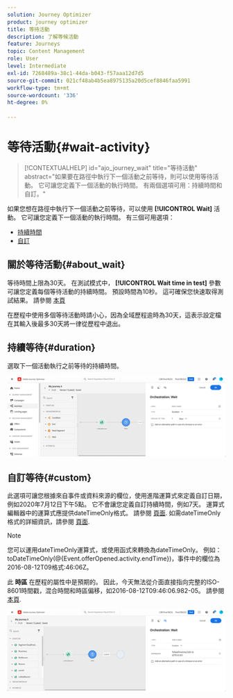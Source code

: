 ```yaml
---
solution: Journey Optimizer
product: journey optimizer
title: 等待活動
description: 了解等候活動
feature: Journeys
topic: Content Management
role: User
level: Intermediate
exl-id: 7268489a-38c1-44da-b043-f57aaa12d7d5
source-git-commit: 021cf48ab4b5ea8975135a20d5cef8846faa5991
workflow-type: tm+mt
source-wordcount: '336'
ht-degree: 0%

---
```


# 等待活動{#wait-activity}

>[!CONTEXTUALHELP]
>id="ajo_journey_wait"
>title="等待活動"
>abstract="如果要在路徑中執行下一個活動之前等待，則可以使用等待活動。 它可讓您定義下一個活動的執行時間。 有兩個選項可用：持續時間和自訂。"

如果您想在路徑中執行下一個活動之前等待，可以使用 **[!UICONTROL Wait]** 活動。 它可讓您定義下一個活動的執行時間。 有三個可用選項：

* [持續時間](#duration)
* [自訂](#custom)

<!--
* [Email send time optimization](#email_send_time_optimization)
* [Fixed date](#fixed_date) 
-->

## 關於等待活動{#about_wait}

等待時間上限為30天。 在測試模式中， **[!UICONTROL Wait time in test]** 參數可讓您定義每個等待活動的持續時間。 預設時間為10秒。 這可確保您快速取得測試結果。 請參閱 [本頁](../building-journeys/testing-the-journey.md)

在歷程中使用多個等待活動時請小心，因為全域歷程逾時為30天，這表示設定檔在其輸入後最多30天將一律從歷程中退出。

## 持續等待{#duration}

選取下一個活動執行之前等待的持續時間。

![](assets/journey55.png)

<!--
## Fixed date wait{#fixed_date}

Select the date for the execution of the next activity.

![](assets/journey56.png)

-->

## 自訂等待{#custom}

此選項可讓您根據來自事件或資料來源的欄位，使用進階運算式來定義自訂日期，例如2020年7月12日下午5點。 它不會讓您定義自訂持續時間，例如7天。 運算式編輯器中的運算式應提供dateTimeOnly格式。 請參閱 [頁面](expression/expressionadvanced.md). 如需dateTimeOnly格式的詳細資訊，請參閱 [頁面](expression/data-types.md).

>[!NOTE]
>
>您可以運用dateTimeOnly運算式，或使用函式來轉換為dateTimeOnly。 例如：toDateTimeOnly(@{Event.offerOpened.activity.endTime})，事件中的欄位為2016-08-12T09格式:46:06Z。
>
>此 **時區** 在歷程的屬性中是預期的。 因此，今天無法從介面直接指向完整的ISO-8601時間戳，混合時間和時區偏移，如2016-08-12T09:46:06.982-05。 請參閱 [本頁](../building-journeys/timezone-management.md).

![](assets/journey57.png)

<!--## Email send time optimization{#email_send_time_optimization}

This type of wait uses a score calculated in Adobe Experience Platform. The score calculates the propensity to click or open an email in the future based on past behavior. Note that the algorithm calculating the score needs a certain amount of data to work. As a result, when it does not have enough data, the default wait time will apply. At publication time, you’ll be notified that the default time applies.

>[!NOTE]
>
>The first event of your journey must have a namespace.
>
>This capability is only available after an **[!UICONTROL Email]** activity. You need to have Adobe Campaign Standard.

1. In the **[!UICONTROL Amount of time]** field, define the number of hours to consider to optimize email sending.
1. In the **[!UICONTROL Optimization type]** field, choose if the optimization should increase clicks or opens.
1. In the **[!UICONTROL Default time]** field, define the default time to wait if the predictive send time score is not available.

    >[!NOTE]
    >
    >Note that the send time score can be unavailable because there is not enough data to perform the calculation. In this case, you will be informed, at publication time, that the default time applies.

![](assets/journey57bis.png)-->
